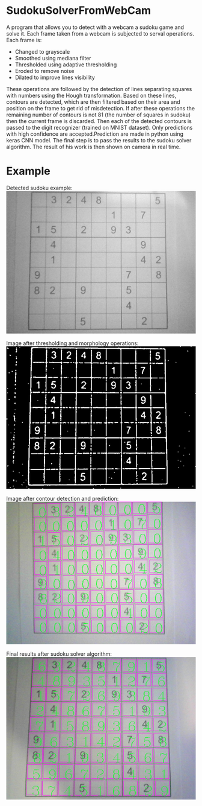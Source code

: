 # SudokuSolverFromWebCam

A program that allows you to detect with a webcam a sudoku game and solve it. Each frame taken from a webcam is subjected to serval operations.   
Each frame is: 
- Changed to grayscale
- Smoothed using mediana filter
- Thresholded using adaptive thresholding
- Eroded to remove noise
- Dilated to improve lines visibility

These operations are followed by the detection of lines separating squares with numbers using the Hough transformation. Based on these lines, contours are detected, which are then filtered based on their area and position on the frame to get rid of misdetection. If after these operations the remaining number of contours is not 81 (the number of squares in sudoku) then the current frame is discarded. Then each of the detected contours is passed to the digit recognizer (trained on MNIST dataset). Only predictions with high confidence are accepted.Prediction are made in python using keras CNN model. The final step is to pass the results to the sudoku solver algorithm. The result of his work is then shown on camera in real time. 

# Example

Detected sudoku example:   
![Oryginal](https://github.com/SlawoStr/SudokuSolverFromWebCam/blob/master/Results/Gray.png)

Image after thresholding and morphology operations:    
![Oryginal](https://github.com/SlawoStr/SudokuSolverFromWebCam/blob/master/Results/Open.png)

Image after contour detection and prediction:    
![Oryginal](https://github.com/SlawoStr/SudokuSolverFromWebCam/blob/master/Results/PredictionResultFinal.png)

Final results after sudoku solver algorithm:    
![Oryginal](https://github.com/SlawoStr/SudokuSolverFromWebCam/blob/master/Results/SolverResultFinal.png)


